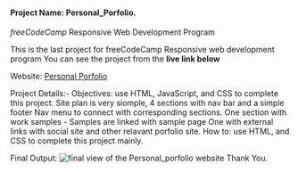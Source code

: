 
#### Project Name: Personal_Porfolio.
*freeCodeCamp* Responsive Web Development Program


This is the last project for freeCodeCamp Responsive web development program
You can see the project from the **live link below** <br>

Website: [Personal Porfolio](https://cpazad.github.io/Personal-Portfolio/)

Project Details:-
    Objectives: use HTML, JavaScript, and CSS to complete this project.
    Site plan is very siomple, 4 sections with nav bar and a simple footer
    Nav menu to connect with corresponding sections.
    One section with work samples - Samples are linked with sample page
    One with external links with social site and other relavant porfolio site. 
    How to: use HTML, and CSS to complete this project mainly.

Final Output:
![final view of the Personal_porfolio website](personal_profile_site_img.png)
Thank You. 